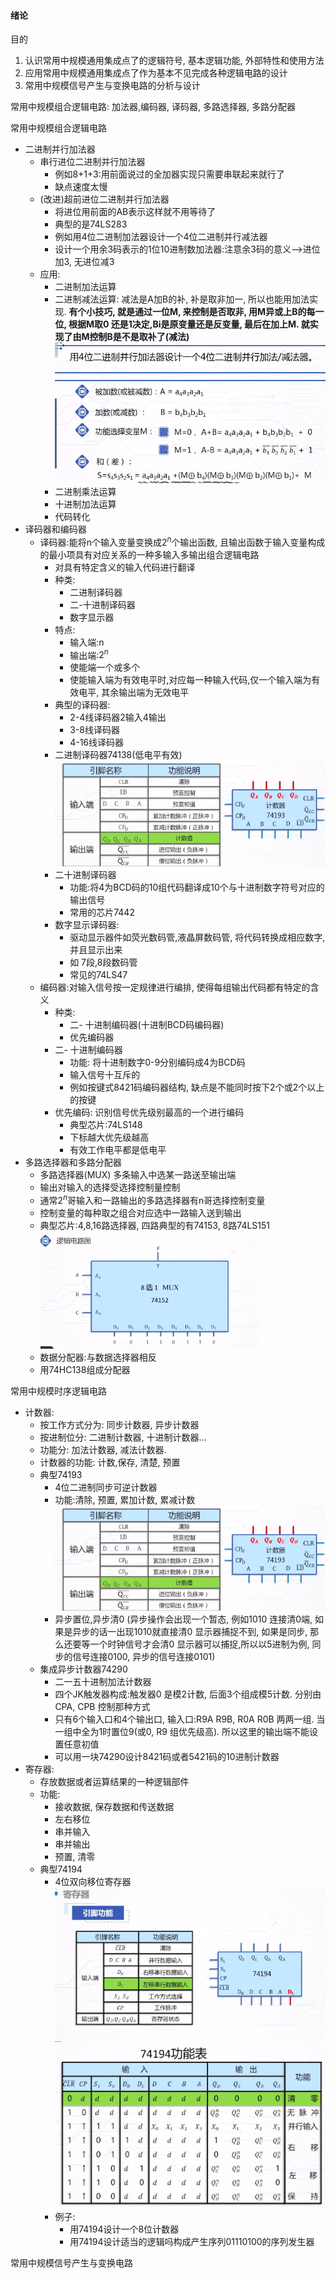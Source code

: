 #### 绪论
目的
1. 认识常用中规模通用集成点了的逻辑符号, 基本逻辑功能, 外部特性和使用方法
2. 应用常用中规模通用集成点了作为基本不见完成各种逻辑电路的设计
3. 常用中规模信号产生与变换电路的分析与设计

常用中规模组合逻辑电路: 加法器,编码器, 译码器, 多路选择器, 多路分配器


常用中规模组合逻辑电路
- 二进制并行加法器
	- 串行进位二进制并行加法器
		- 例如8+1+3:用前面说过的全加器实现只需要串联起来就行了
		- 缺点速度太慢
	- (改进)超前进位二进制并行加法器
		- 将进位用前面的AB表示这样就不用等待了
		- 典型的是74LS283
		- 例如用4位二进制加法器设计一个4位二进制并行减法器
		- 设计一个用余3码表示的1位10进制数加法器:注意余3码的意义-->进位加3, 无进位减3
	- 应用:
		- 二进制加法运算
		- 二进制减法运算: 减法是A加B的补, 补是取非加一, 所以也能用加法实现. **有个小技巧, 就是通过一位M, 来控制是否取非, 用M异或上B的每一位, 根据M取0 还是1决定,Bi是原变量还是反变量, 最后在加上M. 就实现了由M控制B是不是取补了(减法)**
		<img src='./picture/7-5.png'></img>
		- 二进制乘法运算
		- 十进制加法运算
		- 代码转化
- 译码器和编码器
	- 译码器:能将n个输入变量变换成$2^n$个输出函数, 且输出函数于输入变量构成的最小项具有对应关系的一种多输入多输出组合逻辑电路
		- 对具有特定含义的输入代码进行翻译
		- 种类:
			- 二进制译码器
			- 二-十进制译码器
			- 数字显示器
		- 特点:
			- 输入端:n
			- 输出端:$2^n$
			- 使能端一个或多个
			- 使能输入端为有效电平时,对应每一种输入代码,仅一个输入端为有效电平, 其余输出端为无效电平
		- 典型的译码器:
			- 2-4线译码器2输入4输出
			- 3-8线译码器
			- 4-16线译码器
		- 二进制译码器74138(低电平有效)
		<img src="./picture/7-2.png"></img>
		- 二十进制译码器
			- 功能:将4为BCD码的10组代码翻译成10个与十进制数字符号对应的输出信号
			- 常用的芯片7442
		- 数字显示译码器:
			- 驱动显示器件如荧光数码管,液晶屏数码管, 将代码转换成相应数字, 并且显示出来
			- 如 7段,8段数码管
			- 常见的74LS47
	- 编码器:对输入信号按一定规律进行编排, 使得每组输出代码都有特定的含义
		- 种类:
			- 二- 十进制编码器(十进制BCD码编码器)
			- 优先编码器
		- 二- 十进制编码器
			- 功能: 将十进制数字0-9分别编码成4为BCD码
			- 输入信号十互斥的
			- 例如按键式8421码编码器结构, 缺点是不能同时按下2个或2个以上的按键
		- 优先编码: 识别信号优先级别最高的一个进行编码
			- 典型芯片:74LS148
			- 下标越大优先级越高
			- 有效工作电平都是低电平
- 多路选择器和多路分配器
	- 多路选择器(MUX) 多条输入中选某一路送至输出端
	- 输出对输入的选择受选择控制量控制
	- 通常$2^n$哥输入和一路输出的多路选择器有n哥选择控制变量
	- 控制变量的每种取之组合对应选中一路输入送到输出
	- 典型芯片:4,8,16路选择器, 四路典型的有74153, 8路74LS151
	<img src='./picture/7-6.png'></img>
	- 数据分配器:与数据选择器相反
	- 用74HC138组成分配器

常用中规模时序逻辑电路
- 计数器:
	- 按工作方式分为: 同步计数器, 异步计数器
	- 按进制位分: 二进制计数器, 十进制计数器...
	- 功能分: 加法计数器, 减法计数器.
	- 计数器的功能: 计数,保存, 清楚, 预置
	- 典型74193
		- 4位二进制同步可逆计数器
		- 功能:清除, 预置, 累加计数, 累减计数
		<img src="./picture/7-2.png"></img>
		- 异步置位,异步清0 (异步操作会出现一个暂态, 例如1010 连接清0端, 如果是异步的话一出现1010就直接清0 显示器捕捉不到, 如果是同步, 那么还要等一个时钟信号才会清0 显示器可以捕捉,所以以5进制为例, 同步的信号连接0100, 异步的信号连接0101)
	- 集成异步计数器74290
		- 二一五十进制加法计数器
		- 四个JK触发器构成:触发器0 是模2计数, 后面3个组成模5计数. 分别由CPA, CPB 控制那种方式
		- 只有6个输入口和4个输出口, 输入口:R9A R9B, R0A R0B 两两一组. 当一组中全为1时置位9(或0, R9 组优先级高).  所以这里的输出端不能设置任意初值
		- 可以用一块74290设计8421码或者5421码的10进制计数器
- 寄存器:
	- 存放数据或者运算结果的一种逻辑部件
	- 功能:
		- 接收数据, 保存数据和传送数据
		- 左右移位
		- 串并输入
		- 串并输出
		- 预置, 清零
	- 典型74194
		- 4位双向移位寄存器 
		<img src="./picture/7-3.png"></img>
		<img src="./picture/7-4.png"></img>
		- 例子:
			- 用74194设计一个8位计数器
			- 用74194设计适当的逻辑吗构成产生序列01110100的序列发生器
			
常用中规模信号产生与变换电路
